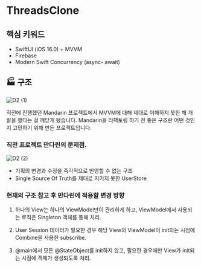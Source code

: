 # ThreadsClone

## 핵심 키워드
- SwiftUI (iOS 16.0) + MVVM
- Firebase
- Modern Swift Concurrency (async- await)

## 🏭 구조
![D2 (1)](https://github.com/woozoobro/ThreadsClone/assets/99154211/60accfac-ae74-4e76-bdba-59a85e93d39b)

직전에 진행했던 Mandarin 프로젝트에서 MVVM에 대해 제대로 이해하지 못한 채 개발을 했다는 걸 깨닫게 됐습니다.
Mandarin을 리팩토링 하기 전 좋은 구조란 어떤 것인지 고민하기 위해 만든 프로젝트입니다.

### 직전 프로젝트 만다린의 문제점.
![D2 (2)](https://github.com/woozoobro/ThreadsClone/assets/99154211/85d23bd9-c393-4c8b-a9c3-8e24c6abaa8b)

- 기획의 변경과 수정을 즉각적으로 반영할 수 없는 구조
- Single Source Of Truth를 제대로 지키지 못한 UserStore


### 현재의 구조 참고 후 만다린에 적용할 변경 방향
1. 하나의 View는 하나의 ViewModel만이 관리하게 하고, ViewModel에서 사용되는 로직은 Singleton 객체를 통해 처리.

2. User Session 데이터가 필요한 경우 해당 View의 ViewModel이 init되는 시점에 Combine을 사용한 subscribe.

3. @main에서 모든 @StateObject를 init하지 않고, 필요한 경우에만 View가 init되는 시점에 객체가 생성되도록 처리.
